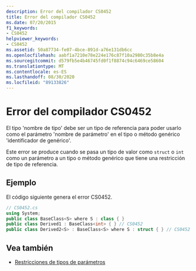 ```yaml
---
description: Error del compilador CS0452
title: Error del compilador CS0452
ms.date: 07/20/2015
f1_keywords:
- CS0452
helpviewer_keywords:
- CS0452
ms.assetid: 50a87734-fe07-4bce-891d-a76e131db6cc
ms.openlocfilehash: aabf1a7210e78e224e176c87f10a2980c35b8e4a
ms.sourcegitcommit: d579fb5e4b46745fd0f1f8874c94c6469ce58604
ms.translationtype: MT
ms.contentlocale: es-ES
ms.lasthandoff: 08/30/2020
ms.locfileid: "89133826"
---
```

# <a name="compiler-error-cs0452"></a>Error del compilador CS0452
El tipo 'nombre de tipo' debe ser un tipo de referencia para poder usarlo como el parámetro 'nombre de parámetro' en el tipo o método genérico 'identificador de genérico'.  
  
 Este error se produce cuando se pasa un tipo de valor como `struct` o `int` como un parámetro a un tipo o método genérico que tiene una restricción de tipo de referencia.  
  
## <a name="example"></a>Ejemplo  
 El código siguiente genera el error CS0452.  
  
```csharp  
// CS0452.cs  
using System;  
public class BaseClass<S> where S : class { }  
public class Derived1 : BaseClass<int> { } // CS0452  
public class Derived2<S> : BaseClass<S> where S : struct { } // CS0452  
```  
  
## <a name="see-also"></a>Vea también

- [Restricciones de tipos de parámetros](../programming-guide/generics/constraints-on-type-parameters.md)
